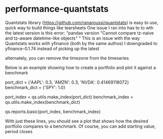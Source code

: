 # performance-quantstats
Quantstats library (https://github.com/ranaroussi/quantstats) is easy to use, quick way to build things like tearsheets
One issue I ran into has to to wth the latest version is this error:
"pandas version "Cannot compare tz-naive and tz-aware datetime-like objects" "
This is an issue with the way Quantstats works with yfinance (both by the same authos)
I downgraded to yfinance-0.1.74 instead of picking up the latest

alternately, you can remove the timezone from the timeseries 

Below is an example showing how to create a portfolio and plot it against a benchmark

port_dict = {'AAPL': 0.3, 'AMZN': 0.3, 'NVDA': 0.41469118072} 
benchmark_dict = {'SPY': 1.0}

port_index = qs.utils.make_index(port_dict)
benchmark_index = qs.utils.make_index(benchmark_dict)

qs.reports.basic(port_index, benchmark_index)

With just these lines, you should see a plot that shows how the desired portfolio compares to a benchmark. 
Of course, you can add starting value, period closes
